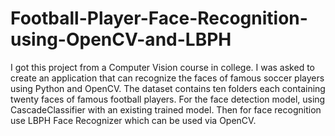 # Football-Player-Face-Recognition-using-OpenCV-and-LBPH
I got this project from a Computer Vision course in college. I was asked to create an application that can recognize the faces of famous soccer players using Python and OpenCV. The dataset contains ten folders each containing twenty faces of famous football players. For the face detection model, using CascadeClassifier with an existing trained model. Then for face recognition use LBPH Face Recognizer which can be used via OpenCV.

